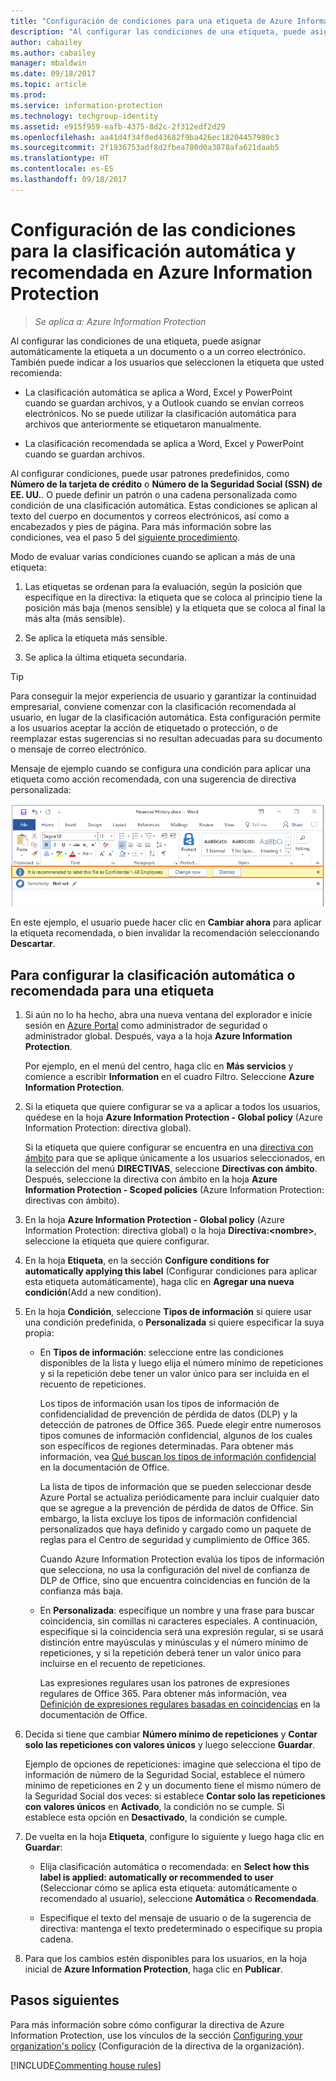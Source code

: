 ```yaml
---
title: "Configuración de condiciones para una etiqueta de Azure Information Protection"
description: "Al configurar las condiciones de una etiqueta, puede asignar automáticamente la etiqueta a un documento o a un correo electrónico. También puede indicar a los usuarios que seleccionen la etiqueta que usted recomienda."
author: cabailey
ms.author: cabailey
manager: mbaldwin
ms.date: 09/18/2017
ms.topic: article
ms.prod: 
ms.service: information-protection
ms.technology: techgroup-identity
ms.assetid: e915f959-eafb-4375-8d2c-2f312edf2d29
ms.openlocfilehash: aa41d4f34f0ed43682f9ba426ec18204457980c3
ms.sourcegitcommit: 2f1936753adf8d2fbea780d0a3878afa621daab5
ms.translationtype: HT
ms.contentlocale: es-ES
ms.lasthandoff: 09/18/2017
---
```

# <a name="how-to-configure-conditions-for-automatic-and-recommended-classification-for-azure-information-protection"></a>Configuración de las condiciones para la clasificación automática y recomendada en Azure Information Protection

>*Se aplica a: Azure Information Protection*

Al configurar las condiciones de una etiqueta, puede asignar automáticamente la etiqueta a un documento o a un correo electrónico. También puede indicar a los usuarios que seleccionen la etiqueta que usted recomienda: 

- La clasificación automática se aplica a Word, Excel y PowerPoint cuando se guardan archivos, y a Outlook cuando se envían correos electrónicos. No se puede utilizar la clasificación automática para archivos que anteriormente se etiquetaron manualmente.
 
- La clasificación recomendada se aplica a Word, Excel y PowerPoint cuando se guardan archivos.

Al configurar condiciones, puede usar patrones predefinidos, como **Número de la tarjeta de crédito** o **Número de la Seguridad Social (SSN) de EE. UU.**. O puede definir un patrón o una cadena personalizada como condición de una clasificación automática. Estas condiciones se aplican al texto del cuerpo en documentos y correos electrónicos, así como a encabezados y pies de página. Para más información sobre las condiciones, vea el paso 5 del [siguiente procedimiento](#to-configure-recommended-or-automatic-classification-for-a-label).

Modo de evaluar varias condiciones cuando se aplican a más de una etiqueta:

1. Las etiquetas se ordenan para la evaluación, según la posición que especifique en la directiva: la etiqueta que se coloca al principio tiene la posición más baja (menos sensible) y la etiqueta que se coloca al final la más alta (más sensible).

2. Se aplica la etiqueta más sensible.
 
3. Se aplica la última etiqueta secundaria.

> [!TIP]
>Para conseguir la mejor experiencia de usuario y garantizar la continuidad empresarial, conviene comenzar con la clasificación recomendada al usuario, en lugar de la clasificación automática. Esta configuración permite a los usuarios aceptar la acción de etiquetado o protección, o de reemplazar estas sugerencias si no resultan adecuadas para su documento o mensaje de correo electrónico.

Mensaje de ejemplo cuando se configura una condición para aplicar una etiqueta como acción recomendada, con una sugerencia de directiva personalizada:

![Detección y recomendación de Azure Information Protection](../media/info-protect-recommend-calloutsv2.png)

En este ejemplo, el usuario puede hacer clic en **Cambiar ahora** para aplicar la etiqueta recomendada, o bien invalidar la recomendación seleccionando **Descartar**.

## <a name="to-configure-recommended-or-automatic-classification-for-a-label"></a>Para configurar la clasificación automática o recomendada para una etiqueta

1. Si aún no lo ha hecho, abra una nueva ventana del explorador e inicie sesión en [Azure Portal](https://portal.azure.com) como administrador de seguridad o administrador global. Después, vaya a la hoja **Azure Information Protection**. 
    
    Por ejemplo, en el menú del centro, haga clic en **Más servicios** y comience a escribir **Information** en el cuadro Filtro. Seleccione **Azure Information Protection**.

2. Si la etiqueta que quiere configurar se va a aplicar a todos los usuarios, quédese en la hoja **Azure Information Protection - Global policy** (Azure Information Protection: directiva global).
    
    Si la etiqueta que quiere configurar se encuentra en una [directiva con ámbito](configure-policy-scope.md) para que se aplique únicamente a los usuarios seleccionados, en la selección del menú **DIRECTIVAS**, seleccione **Directivas con ámbito**. Después, seleccione la directiva con ámbito en la hoja **Azure Information Protection - Scoped policies** (Azure Information Protection: directivas con ámbito).

3. En la hoja **Azure Information Protection - Global policy** (Azure Information Protection: directiva global) o la hoja **Directiva:\<nombre>**, seleccione la etiqueta que quiere configurar. 

4. En la hoja **Etiqueta**, en la sección **Configure conditions for automatically applying this label** (Configurar condiciones para aplicar esta etiqueta automáticamente), haga clic en **Agregar una nueva condición**(Add a new condition).

5. En la hoja **Condición**, seleccione **Tipos de información** si quiere usar una condición predefinida, o **Personalizada** si quiere especificar la suya propia:
    - En **Tipos de información**: seleccione entre las condiciones disponibles de la lista y luego elija el número mínimo de repeticiones y si la repetición debe tener un valor único para ser incluida en el recuento de repeticiones.
        
        Los tipos de información usan los tipos de información de confidencialidad de prevención de pérdida de datos (DLP) y la detección de patrones de Office 365. Puede elegir entre numerosos tipos comunes de información confidencial, algunos de los cuales son específicos de regiones determinadas. Para obtener más información, vea [Qué buscan los tipos de información confidencial](https://support.office.com/article/What-the-sensitive-information-types-look-for-fd505979-76be-4d9f-b459-abef3fc9e86b) en la documentación de Office. 
        
        La lista de tipos de información que se pueden seleccionar desde Azure Portal se actualiza periódicamente para incluir cualquier dato que se agregue a la prevención de pérdida de datos de Office. Sin embargo, la lista excluye los tipos de información confidencial personalizados que haya definido y cargado como un paquete de reglas para el Centro de seguridad y cumplimiento de Office 365. 
        
        Cuando Azure Information Protection evalúa los tipos de información que selecciona, no usa la configuración del nivel de confianza de DLP de Office, sino que encuentra coincidencias en función de la confianza más baja.
    
    - En **Personalizada**: especifique un nombre y una frase para buscar coincidencia, sin comillas ni caracteres especiales. A continuación, especifique si la coincidencia será una expresión regular, si se usará distinción entre mayúsculas y minúsculas y el número mínimo de repeticiones, y si la repetición deberá tener un valor único para incluirse en el recuento de repeticiones.
        
        Las expresiones regulares usan los patrones de expresiones regulares de Office 365. Para obtener más información, vea [Definición de expresiones regulares basadas en coincidencias](https://technet.microsoft.com/library/jj674702(v=exchg.150).aspx#Anchor_2) en la documentación de Office.
        
6. Decida si tiene que cambiar **Número mínimo de repeticiones** y **Contar solo las repeticiones con valores únicos** y luego seleccione **Guardar**. 
    
    Ejemplo de opciones de repeticiones: imagine que selecciona el tipo de información de número de la Seguridad Social, establece el número mínimo de repeticiones en 2 y un documento tiene el mismo número de la Seguridad Social dos veces: si establece **Contar solo las repeticiones con valores únicos** en **Activado**, la condición no se cumple. Si establece esta opción en **Desactivado**, la condición se cumple.

7. De vuelta en la hoja **Etiqueta**, configure lo siguiente y luego haga clic en **Guardar**:
    
    - Elija clasificación automática o recomendada: en **Select how this label is applied: automatically or recommended to user** (Seleccionar cómo se aplica esta etiqueta: automáticamente o recomendado al usuario), seleccione **Automática** o **Recomendada**.
    
    - Especifique el texto del mensaje de usuario o de la sugerencia de directiva: mantenga el texto predeterminado o especifique su propia cadena.

8. Para que los cambios estén disponibles para los usuarios, en la hoja inicial de **Azure Information Protection**, haga clic en **Publicar**.

## <a name="next-steps"></a>Pasos siguientes

Para más información sobre cómo configurar la directiva de Azure Information Protection, use los vínculos de la sección [Configuring your organization's policy](configure-policy.md#configuring-your-organizations-policy) (Configuración de la directiva de la organización).  

[!INCLUDE[Commenting house rules](../includes/houserules.md)]


